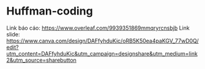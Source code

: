 # Huffman-coding
Link báo cáo:
https://www.overleaf.com/9939351869mmqryrcnsbjb
Link slide:
https://www.canva.com/design/DAFfyhduKic/oRB5K50ea4paKGV_77wD0Q/edit?utm_content=DAFfyhduKic&utm_campaign=designshare&utm_medium=link2&utm_source=sharebutton
